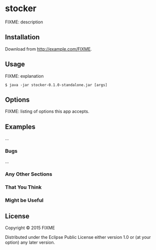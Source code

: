 # stocker

FIXME: description

## Installation

Download from http://example.com/FIXME.

## Usage

FIXME: explanation

    $ java -jar stocker-0.1.0-standalone.jar [args]

## Options

FIXME: listing of options this app accepts.

## Examples

...

### Bugs

...

### Any Other Sections
### That You Think
### Might be Useful

## License

Copyright © 2015 FIXME

Distributed under the Eclipse Public License either version 1.0 or (at
your option) any later version.
